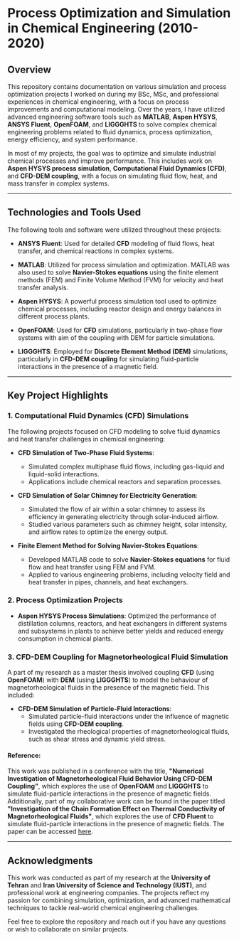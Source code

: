 # Process Optimization and Simulation in Chemical Engineering (2010-2020)

## Overview

This repository contains documentation on various simulation and process optimization projects I worked on during my BSc, MSc, and professional experiences in chemical engineering, with a focus on process improvements and computational modeling. Over the years, I have utilized advanced engineering software tools such as **MATLAB**, **Aspen HYSYS**, **ANSYS Fluent**, **OpenFOAM**, and **LIGGGHTS** to solve complex chemical engineering problems related to fluid dynamics, process optimization, energy efficiency, and system performance.

In most of my projects, the goal was to optimize and simulate industrial chemical processes and improve performance. This includes work on **Aspen HYSYS process simulation**, **Computational Fluid Dynamics (CFD)**, and **CFD-DEM coupling**, with a focus on simulating fluid flow, heat, and mass transfer in complex systems.

---

## Technologies and Tools Used
The following tools and software were utilized throughout these projects:

- **ANSYS Fluent**: Used for detailed **CFD** modeling of fluid flows, heat transfer, and chemical reactions in complex systems.
  
- **MATLAB**: Utilized for process simulation and optimization. MATLAB was also used to solve **Navier-Stokes equations** using the finite element methods (FEM) and Finite Volume Method (FVM)
 for velocity and heat transfer analysis.

- **Aspen HYSYS**: A powerful process simulation tool used to optimize chemical processes, including reactor design and energy balances in different process plants.

- **OpenFOAM**: Used for **CFD** simulations, particularly in two-phase flow systems with aim of the coupling with DEM for particle simulations.

- **LIGGGHTS**: Employed for **Discrete Element Method (DEM)** simulations, particularly in **CFD-DEM coupling** for simulating fluid-particle interactions in the presence of a magnetic field.

---

## Key Project Highlights

### 1. Computational Fluid Dynamics (CFD) Simulations
The following projects focused on CFD modeling to solve fluid dynamics and heat transfer challenges in chemical engineering:

- **CFD Simulation of Two-Phase Fluid Systems**:
   - Simulated complex multiphase fluid flows, including gas-liquid and liquid-solid interactions.
   - Applications include chemical reactors and separation processes.

- **CFD Simulation of Solar Chimney for Electricity Generation**:
   - Simulated the flow of air within a solar chimney to assess its efficiency in generating electricity through solar-induced airflow.
   - Studied various parameters such as chimney height, solar intensity, and airflow rates to optimize the energy output.

- **Finite Element Method for Solving Navier-Stokes Equations**:
   - Developed MATLAB code to solve **Navier-Stokes equations** for fluid flow and heat transfer using FEM and FVM.
   - Applied to various engineering problems, including velocity field and heat transfer in pipes, channels, and heat exchangers.

### 2. Process Optimization Projects

- **Aspen HYSYS Process Simulations**: Optimized the performance of distillation columns, reactors, and heat exchangers in different systems and subsystems in plants to achieve better yields and reduced energy consumption in chemical plants.

### 3. CFD-DEM Coupling for Magnetorheological Fluid Simulation
A part of my research as a master thesis involved coupling **CFD** (using **OpenFOAM**) with **DEM** (using **LIGGGHTS**) to model the behaviour of magnetorheological fluids in the presence of the magnetic field. This included:

- **CFD-DEM Simulation of Particle-Fluid Interactions**:
   - Simulated particle-fluid interactions under the influence of magnetic fields using **CFD-DEM coupling**.
   - Investigated the rheological properties of magnetorheological fluids, such as shear stress and dynamic yield stress.

#### Reference:
This work was published in a conference with the title, **"Numerical Investigation of Magnetorheological Fluid Behavior Using CFD-DEM Coupling"**, which explores the use of **OpenFOAM** and **LIGGGHTS** to simulate fluid-particle interactions in the presence of magnetic fields. Additionally, part of my collaborative work can be found in the paper titled **"Investigation of the Chain Formation Effect on Thermal Conductivity of Magnetorheological Fluids"**, which explores the use of **CFD Fluent** to simulate fluid-particle interactions in the presence of magnetic fields. The paper can be accessed [here](https://arc.aiaa.org/doi/epdf/10.2514/1.T5656).

---

## Acknowledgments
This work was conducted as part of my research at the **University of Tehran** and **Iran University of Science and Technology (IUST)**, and professional work at engineering companies. The projects reflect my passion for combining simulation, optimization, and advanced mathematical techniques to tackle real-world chemical engineering challenges.

Feel free to explore the repository and reach out if you have any questions or wish to collaborate on similar projects.
